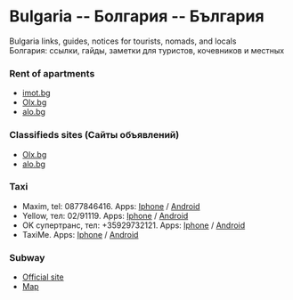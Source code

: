 # Bulgaria -- Болгария -- България
Bulgaria links, guides, notices for tourists, nomads, and locals\
Болгария: ссылки, гайды, заметки для туристов, кочевников и местных

### Rent of apartments
- [imot.bg](https://www.imot.bg/pcgi/imot.cgi)
- [Olx.bg](https://www.olx.bg/)
- [alo.bg](https://www.alo.bg/)

### Classifieds sites (Сайты объявлений)
- [Olx.bg](https://www.olx.bg/)
- [alo.bg](https://www.alo.bg/)

### Taxi
- Maxim, tel: 0877846416. Apps: [Iphone](https://apps.apple.com/bg/app/maxim-order-taxi-delivery/id579985456) / [Android](https://play.google.com/store/apps/details?id=com.taxsee.taxsee&referrer=utm_source%3Dtaximaxim%26utm_medium%3Dsite)
- Yellow, тел: 02/91119. Apps: [Iphone](https://apps.apple.com/bg/app/yellow-taxi-91119/id1042670745) / [Android](https://play.google.com/store/apps/details?id=com.autocab.taxibooker.yellow333.bulgaria&hl=ru&gl=US)
- OK супертранс, тел: +35929732121. Apps: [Iphone](https://apps.apple.com/bg/app/ok-taxi/id1402663170) / [Android](https://play.google.com/store/apps/details?id=com.busols.taximan.online&hl=ru&gl=US)
- TaxiMe. Apps: [Iphone](https://apps.apple.com/bg/app/taxime-client/id744137021) / [Android](https://play.google.com/store/apps/details?id=com.busols.taximan.online&hl=ru&gl=US)

### Subway
- [Official site](https://www.metropolitan.bg/)
- [Map](https://www.metropolitan.bg/en/scheme/operating-metro)
